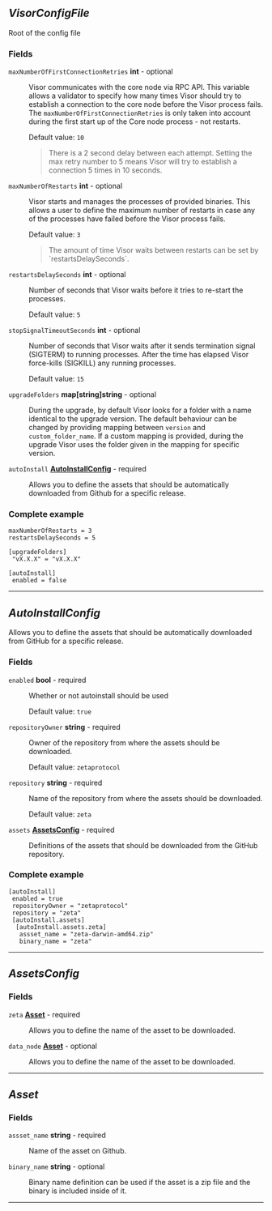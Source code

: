 





## *VisorConfigFile*
Root of the config file


### Fields

<dl>
<dt>
	<code>maxNumberOfFirstConnectionRetries</code>  <strong>int</strong>  - optional
</dt>

<dd>

Visor communicates with the core node via RPC API.
This variable allows a validator to specify how many times Visor should try to establish a connection to the core node before the Visor process fails.
The `maxNumberOfFirstConnectionRetries` is only taken into account during the first start up of the Core node process - not restarts.



Default value: <code>10</code>

<blockquote>There is a 2 second delay between each attempt. Setting the max retry number to 5 means Visor will try to establish a connection 5 times in 10 seconds.
</blockquote>
</dd>

<dt>
	<code>maxNumberOfRestarts</code>  <strong>int</strong>  - optional
</dt>

<dd>

Visor starts and manages the processes of provided binaries.
This allows a user to define the maximum number of restarts in case any of
the processes have failed before the Visor process fails.



Default value: <code>3</code>

<blockquote>The amount of time Visor waits between restarts can be set by `restartsDelaySeconds`.
</blockquote>
</dd>

<dt>
	<code>restartsDelaySeconds</code>  <strong>int</strong>  - optional
</dt>

<dd>

Number of seconds that Visor waits before it tries to re-start the processes.



Default value: <code>5</code>
</dd>

<dt>
	<code>stopSignalTimeoutSeconds</code>  <strong>int</strong>  - optional
</dt>

<dd>

Number of seconds that Visor waits after it sends termination signal (SIGTERM) to running processes.
After the time has elapsed Visor force-kills (SIGKILL) any running processes.



Default value: <code>15</code>
</dd>

<dt>
	<code>upgradeFolders</code>  <strong>map[string]string</strong>  - optional
</dt>

<dd>

During the upgrade, by default Visor looks for a folder with a name identical to the upgrade version.
The default behaviour can be changed by providing mapping between `version` and `custom_folder_name`.
If a custom mapping is provided, during the upgrade Visor uses the folder given in the mapping for specific version.


</dd>

<dt>
	<code>autoInstall</code>  <strong><a href="#autoinstallconfig">AutoInstallConfig</a></strong>  - required
</dt>

<dd>

Allows you to define the assets that should be automatically downloaded from Github for a specific release.


</dd>



### Complete example


```hcl
maxNumberOfRestarts = 3
restartsDelaySeconds = 5

[upgradeFolders]
 "vX.X.X" = "vX.X.X"

[autoInstall]
 enabled = false

```


</dl>

---


## *AutoInstallConfig*
Allows you to define the assets that should be automatically downloaded from GitHub for a specific release.


### Fields

<dl>
<dt>
	<code>enabled</code>  <strong>bool</strong>  - required
</dt>

<dd>

Whether or not autoinstall should be used


Default value: <code>true</code>
</dd>

<dt>
	<code>repositoryOwner</code>  <strong>string</strong>  - required
</dt>

<dd>

Owner of the repository from where the assets should be downloaded.


Default value: <code>zetaprotocol</code>
</dd>

<dt>
	<code>repository</code>  <strong>string</strong>  - required
</dt>

<dd>

Name of the repository from where the assets should be downloaded.


Default value: <code>zeta</code>
</dd>

<dt>
	<code>assets</code>  <strong><a href="#assetsconfig">AssetsConfig</a></strong>  - required
</dt>

<dd>

Definitions of the assets that should be downloaded from the GitHub repository.

</dd>



### Complete example


```hcl
[autoInstall]
 enabled = true
 repositoryOwner = "zetaprotocol"
 repository = "zeta"
 [autoInstall.assets]
  [autoInstall.assets.zeta]
   assset_name = "zeta-darwin-amd64.zip"
   binary_name = "zeta"

```


</dl>

---


## *AssetsConfig*


### Fields

<dl>
<dt>
	<code>zeta</code>  <strong><a href="#asset">Asset</a></strong>  - required
</dt>

<dd>

Allows you to define the name of the asset to be downloaded.

</dd>

<dt>
	<code>data_node</code>  <strong><a href="#asset">Asset</a></strong>  - optional
</dt>

<dd>

Allows you to define the name of the asset to be downloaded.

</dd>



</dl>

---


## *Asset*


### Fields

<dl>
<dt>
	<code>assset_name</code>  <strong>string</strong>  - required
</dt>

<dd>

Name of the asset on Github.

</dd>

<dt>
	<code>binary_name</code>  <strong>string</strong>  - optional
</dt>

<dd>

Binary name definition can be used if the asset is a zip file and the binary is included inside of it.


</dd>



</dl>

---


